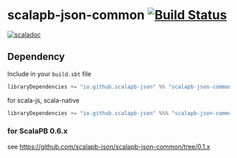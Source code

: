 # scalapb-json-common [![Build Status](https://travis-ci.org/scalapb-json/scalapb-json-common.svg?branch=master)](https://travis-ci.org/scalapb-json/scalapb-json-common)
[![scaladoc](https://javadoc-badge.appspot.com/io.github.scalapb-json/scalapb-json-common_2.12.svg?label=scaladoc)](https://javadoc-badge.appspot.com/io.github.scalapb-json/scalapb-json-common_2.12/scalapb_json/index.html?javadocio=true)

## Dependency

Include in your `build.sbt` file

```scala
libraryDependencies += "io.github.scalapb-json" %% "scalapb-json-common" % "0.2.3"
```

for scala-js, scala-native

```scala
libraryDependencies += "io.github.scalapb-json" %%% "scalapb-json-common" % "0.2.3"
```

### for ScalaPB 0.6.x

see https://github.com/scalapb-json/scalapb-json-common/tree/0.1.x
